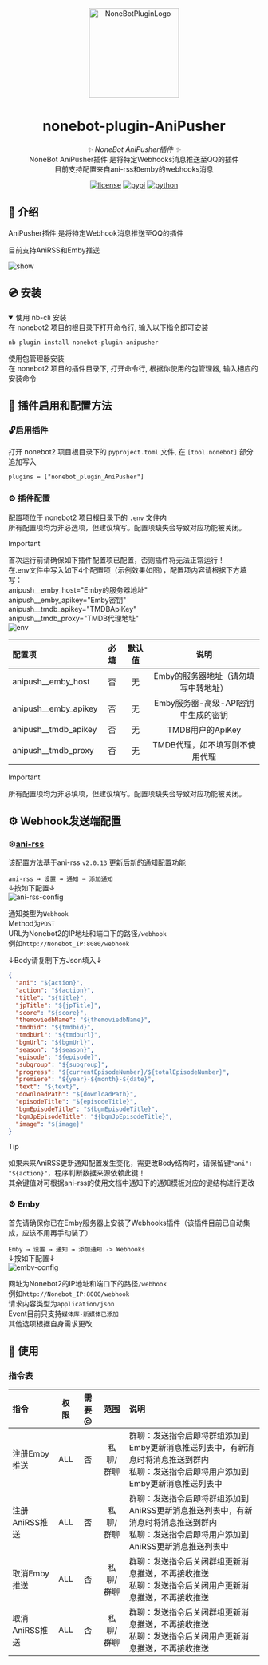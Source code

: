 <div align="center">
  <a href="https://v2.nonebot.dev/store"><img src="https://v2.nonebot.dev/logo.png" width="180" height="180" alt="NoneBotPluginLogo"></a>
  <br>
</div>

<div align="center">

# nonebot-plugin-AniPusher

_✨ NoneBot AniPusher插件 ✨_<br>
NoneBot AniPusher插件 是将特定Webhooks消息推送至QQ的插件<br>
目前支持配置来自ani-rss和emby的webhooks消息



[![license](https://img.shields.io/github/license/AriadusTT/nonebot-plugin-anipusher.svg?cachebust=1)](./LICENSE)
[![pypi](https://img.shields.io/pypi/v/nonebot-plugin-AniPusher.svg)](https://pypi.python.org/pypi/nonebot-plugin-AniPusher)
[![python](https://img.shields.io/badge/python-3.11+-blue.svg)](https://www.python.org/downloads/)
</div>


## 📖 介绍

AniPusher插件 是将特定Webhook消息推送至QQ的插件<br>

目前支持AniRSS和Emby推送<br>

![show](./docs/show.png)

## 💿 安装

<details open>
<summary>使用 nb-cli 安装</summary>
在 nonebot2 项目的根目录下打开命令行, 输入以下指令即可安装

    nb plugin install nonebot-plugin-anipusher
</details>

<summary>使用包管理器安装</summary>
在 nonebot2 项目的插件目录下, 打开命令行, 根据你使用的包管理器, 输入相应的安装命令



## 🎉 插件启用和配置方法

### 🔓启用插件
打开 nonebot2 项目根目录下的 `pyproject.toml` 文件, 在 `[tool.nonebot]` 部分追加写入

    plugins = ["nonebot_plugin_AniPusher"]

### ⚙️ 插件配置

配置项位于 nonebot2 项目根目录下的 `.env` 文件内<br>
所有配置项均为非必选项，但建议填写。配置项缺失会导致对应功能被关闭。<br>

> [!IMPORTANT]
> 首次运行前请确保如下插件配置项已配置，否则插件将无法正常运行！<br>
> 在.env文件中写入如下4个配置项（示例效果如图），配置项内容请根据下方填写：<br>
> anipush__emby_host="Emby的服务器地址"<br>
> anipush__emby_apikey="Emby密钥"<br>
> anipush__tmdb_apikey="TMDBApiKey"<br>
> anipush__tmdb_proxy="TMDB代理地址"<br>
>![env](./docs/最低配置样式.png)


| 配置项 | 必填 | 默认值 | 说明 |
|:----|:----:|:----:|:----:|
| anipush__emby_host | 否 | 无 | Emby的服务器地址（请勿填写中转地址）|
| anipush__emby_apikey | 否 | 无 | Emby服务器-高级-API密钥中生成的密钥 |
| anipush__tmdb_apikey | 否 | 无 | TMDB用户的ApiKey|
| anipush__tmdb_proxy | 否 | 无 | TMDB代理，如不填写则不使用代理 |

> [!IMPORTANT]
> 所有配置项均为非必填项，但建议填写。配置项缺失会导致对应功能被关闭。

## ⚙️ Webhook发送端配置
### ⚙️[ani-rss](https://github.com/wushuo894/ani-rss)
该配置方法基于ani-rss `v2.0.13` 更新后新的通知配置功能<br>

`ani-rss → 设置 → 通知 → 添加通知`<br>
↓按如下配置↓<br>
![ani-rss-config](./docs/ani-rss-config.png)

通知类型为`Webhook`<br>
Method为`POST`<br>
URL为Nonebot2的IP地址和端口下的路径`/webhook`<br>
例如`http://Nonebot_IP:8080/webhook`<br>

↓Body请复制下方Json填入↓<br>

```json
{
  "ani": "${action}",
  "action": "${action}",
  "title": "${title}",
  "jpTitle": "${jpTitle}",
  "score": "${score}",
  "themoviedbName": "${themoviedbName}",
  "tmdbid": "${tmdbid}",
  "tmdbUrl": "${tmdburl}",
  "bgmUrl": "${bgmUrl}",
  "season": "${season}",
  "episode": "${episode}",
  "subgroup": "${subgroup}",
  "progress": "${currentEpisodeNumber}/${totalEpisodeNumber}",
  "premiere": "${year}-${month}-${date}",
  "text": "${text}",
  "downloadPath": "${downloadPath}",
  "episodeTitle": "${episodeTitle}",
  "bgmEpisodeTitle": "${bgmEpisodeTitle}",
  "bgmJpEpisodeTitle": "${bgmJpEpisodeTitle}",
  "image": "${image}"
}
```
> [!TIP]
> 如果未来AniRSS更新通知配置发生变化，需更改Body结构时，请保留键```"ani": "${action}"```，程序判断数据来源依赖此键！<br>
> 其余键值对可根据ani-rss的使用文档中通知下的通知模板对应的键结构进行更改<br>

### ⚙️ Emby
首先请确保你已在Emby服务器上安装了Webhooks插件（该插件目前已自动集成，应该不用再手动装了）<br>

`Emby → 设置 → 通知 → 添加通知 -> Webhooks`<br>
↓按如下配置↓<br>
![embv-config](./docs/emby-config.png)

网址为Nonebot2的IP地址和端口下的路径`/webhook`<br>
例如`http://Nonebot_IP:8080/webhook`<br>
请求内容类型为`application/json`<br>
Event目前只支持`媒体库-新媒体已添加`<br>
其他选项根据自身需求更改<br>


## 🎉 使用
### 指令表
| 指令 | 权限 | 需要@ | 范围 | 说明 |
|:-----|:----:|:----:|:----:|:----|
| 注册Emby推送 | ALL | 否 | 私聊/群聊 | 群聊：发送指令后即将群组添加到Emby更新消息推送列表中，有新消息时将消息推送到群内<br>私聊：发送指令后即将用户添加到Emby更新消息推送列表中 |
| 注册AniRSS推送 | ALL | 否 | 私聊/群聊 | 群聊：发送指令后即将群组添加到AniRSS更新消息推送列表中，有新消息时将消息推送到群内<br>私聊：发送指令后即将用户添加到AniRSS更新消息推送列表中 |
| 取消Emby推送 | ALL | 否 | 私聊/群聊 | 群聊：发送指令后关闭群组更新消息推送，不再接收推送<br>私聊：发送指令后关闭用户更新消息推送，不再接收推送 |
| 取消AniRSS推送 | ALL | 否 | 私聊/群聊 | 群聊：发送指令后关闭群组更新消息推送，不再接收推送<br>私聊：发送指令后关闭用户更新消息推送，不再接收推送 |
